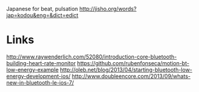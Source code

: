 Japanese for beat, pulsation http://jisho.org/words?jap=kodou&eng=&dict=edict

# Links

http://www.raywenderlich.com/52080/introduction-core-bluetooth-building-heart-rate-monitor
https://github.com/rubenfonseca/motion-bt-low-energy-example
http://oleb.net/blog/2013/04/starting-bluetooth-low-energy-development-ios/
http://www.doubleencore.com/2013/09/whats-new-in-bluetooth-le-ios-7/
